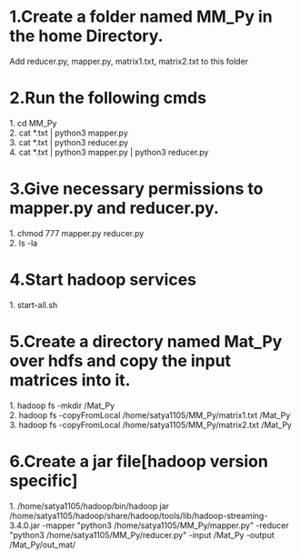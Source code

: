 <h1>1.Create a folder named MM_Py in the home Directory.</h1>
<p>Add reducer.py, mapper.py, matrix1.txt, matrix2.txt to this folder</p>
<h1>2.Run the following cmds</h1>
<p>1.  cd MM_Py<br>
   2.  cat *.txt | python3 mapper.py  <br>
   3.  cat *.txt | python3 reducer.py <br>
   4.  cat *.txt | python3 mapper.py | python3 reducer.py <br></p>
<h1>3.Give necessary permissions to mapper.py and reducer.py.</h1>
<p>1. chmod 777 mapper.py reducer.py <br>
   2. ls -la </p>
<h1>4.Start hadoop services </h1>
<p>1. start-all.sh</p>
<h1>5.Create a directory named Mat_Py over hdfs and copy the input matrices into it.</h1>
<p> 1. hadoop fs -mkdir /Mat_Py<br>
    2. hadoop fs -copyFromLocal /home/satya1105/MM_Py/matrix1.txt /Mat_Py<br>
    3. hadoop fs -copyFromLocal /home/satya1105/MM_Py/matrix2.txt /Mat_Py</p>
<h1>6.Create a jar file[hadoop version specific]</h1>
<p>1. /home/satya1105/hadoop/bin/hadoop jar /home/satya1105/hadoop/share/hadoop/tools/lib/hadoop-streaming-3.4.0.jar     -mapper "python3 /home/satya1105/MM_Py/mapper.py"     -reducer "python3 /home/satya1105/MM_Py/reducer.py"     -input /Mat_Py     -output /Mat_Py/out_mat/
 </p>

